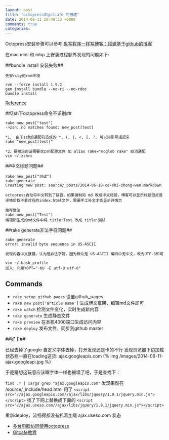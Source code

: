 ```yaml
---
layout: post
title: "octopress和gitcafe 的搭建"
date: 2014-06-11 20:49:53 +0800
comments: true
categories: 
---
```


Octopress安装步骤可以参考 [象写程序一样写博客：搭建基于github的博客](http://blog.devtang.com/blog/2012/02/10/setup-blog-based-on-github/) 

在mac mini 和 mbp 上安装过程额外发现的问题如下:

##bundle install 安装失败##

	先安ruby的rvm环境

    rvm --force install 1.9.2  
    gem install bundle --no-ri --no-rdoc
    bundle install

  [Reference](http://stackoverflow.com/questions/12119138/failed-to-build-gem-native-extension-when-install-redcloth-4-2-9-install-linux)


##Zsh下octopress命令不识别##

	rake new_post["test"]
	->zsh: no matches found: new_post[test]

	*1、 由于zsh的通配符造成的 *, (, |, <, [, ?, 可以用引号括起来 
    rake "new_post[test]"

    *2、要根治的话需要改zsh配置文件 加 alias rake="noglob rake" 取消通配    
	vim ~/.zshrc 


##中文标题问题##
	
	rake new_post["测试"]
	rake generate 
    Creating new post: source/_posts/2014-06-10-ce-shi-zhong-wen.markdown

    octopress自动将中文转到了拼音，如果强制将 md 改成中文标题，博客可以显示标题但点进详情后找不着对应的index.html文件，需要手工补全才能显示详情页

    推荐做法
    rake new_post["Test"]
    编辑新生成的md文件中将 title:Test 改成 title:测试

##rake generate非法字符问题##
    
    rake generate 
    error: invalid byte sequence in US-ASCII

    发现内容中文报错，认为是非法字符，因为默认是 US-ASCII 编码中无中文，改为UTF-8即可

    vim ~/.bash_profile
    加入: RUBYOPT="-KU -E utf-8:utf-8" 
   

## Commands ##

* `rake setup_github_pages` 设置github_pages
* `rake new post['article name']` 生成博文框架，编辑md文件即可
* `rake watch` 检测文件变化，实时生成新内容
* `rake generate` 生成静态文件 
* `rake preview` 在本机4000端口生成访问内容 
* `rake deploy` 发布文件，同步到github master 

##好卡##

已经去掉了google 自定义字体去掉，打开发现还是卡的不行
发现浏览器下边加载状态栏一直在loading这货: ajax.googleapis.com
{% img /images/2014-06-11-ajax.googleapi.jpg %}

于是猜想这玩意应该跟字体一样也被墙了吧，于是查找下：

`find .* | xargs grep "ajax.googleapis.com"`
发现果然在 /source/_include/head.html 用了
`<script src="//ajax.googleapis.com//ajax/libs/jquery/1.9.1/jquery.min.js"></script>`
找了下网上替换成下面的
`<script src="//ajax.useso.com//ajax/libs/jquery/1.9.1/jquery.min.js"></script>`

重新deploy，流畅得都没有抓着加载 ajax.useso.com 状态


* [多台电脑协同使用octopress](http://www.orcame.com/blog/2013/12/26/octopress-multi-compoter/)
* [Gitcafe教程](http://www.tuicool.com/articles/N7bYfy)
